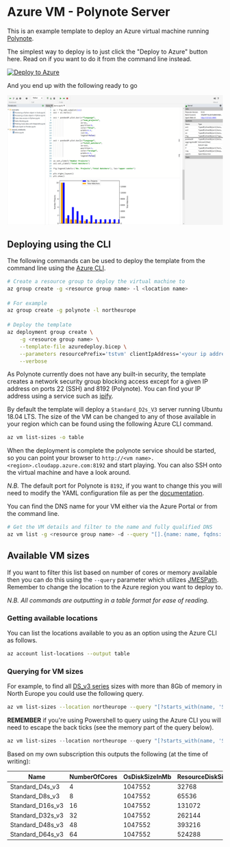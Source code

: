 # Azure VM - Polynote Server

This is an example template to deploy an Azure virtual machine running [Polynote](https://polynote.org/).

The simplest way to deploy is to just click the "Deploy to Azure" button here. Read on if you want to do it from the command line instead.

[![Deploy to Azure](https://azuredeploy.net/deploybutton.png)](https://azuredeploy.net/)

And you end up with the following ready to go

![Polynote VM](./media/screenshot-main.png)

## Deploying using the CLI

The following commands can be used to deploy the template from the command line using the [Azure CLI](https://docs.microsoft.com/cli/azure/install-azure-cli?view=azure-cli-latest).

```bash
# Create a resource group to deploy the virtual machine to
az group create -g <resource group name> -l <location name>

# For example
az group create -g polynote -l northeurope

# Deploy the template
az deployment group create \
    -g <resource group name> \
    --template-file azuredeploy.bicep \
    --parameters resourcePrefix='tstvm' clientIpAddress='<your ip address>' vmAdminUser='<admin username>' vmAdminPass='<admin password>' \
    --verbose
```

As Polynote currently does not have any built-in security, the template creates a network security group blocking access except for a given IP address on ports 22 (SSH) and 8192 (Polynote). You can find your IP address using a service such as [ipify](https://www.ipify.org/).

By default the template will deploy a `Standard_D2s_V3` server running Ubuntu 18.04 LTS. The size of the VM can be changed to any of those available in your region which can be found using the following Azure CLI command.

```bash
az vm list-sizes -o table
```

When the deployment is complete the polynote service should be started, so you can point your browser to `http://<vm name>.<region>.cloudapp.azure.com:8192` and start playing. You can also SSH onto the virtual machine and have a look around.

_N.B._ The default port for Polynote is `8192`, if you want to change this you will need to modify the YAML configuration file as per the [documentation](https://polynote.org/docs/01-installation.html).

You can find the DNS name for your VM either via the Azure Portal or from the command line.

```bash
# Get the VM details and filter to the name and fully qualified DNS
az vm list -g <resource group name> -d --query "[].{name: name, fqdns: fqdns}" --output table
```

## Available VM sizes

If you want to filter this list based on number of cores or memory available then you can do this using the `--query` parameter which utilizes [JMESPath](http://jmespath.org/). Remember to change the location to the Azure region you want to deploy to.

_N.B. All commands are outputting in a table format for ease of reading._

### Getting available locations

You can list the locations available to you as an option using the Azure CLI as follows.

```bash
az account list-locations --output table
```

### Querying for VM sizes

For example, to find all [DS_v3 series](https://docs.microsoft.com/azure/virtual-machines/linux/sizes-general#dsv3-series-1) sizes with more than 8Gb of memory in North Europe you could use the following query.

```bash
az vm list-sizes --location northeurope --query "[?starts_with(name, 'Standard_D') && ends_with(name, 's_v3') && memoryInMb > `8192`]" -o table
```

**REMEMBER** if you're using Powershell to query using the Azure CLI you will need to escape the back ticks (see the memory part of the query below).

```powershell
az vm list-sizes --location northeurope --query "[?starts_with(name, 'Standard_D') && ends_with(name, 's_v3') && memoryInMb > ``8192``]" -o table
```

Based on my own subscription this outputs the following (at the time of writing):

Name             | NumberOfCores   | OsDiskSizeInMb   | ResourceDiskSizeInMb   | MemoryInMb   | MaxDataDiskCount
---------------- | --------------- | ---------------- | ---------------------- | ------------ | ------------------
Standard_D4s_v3  | 4               | 1047552          | 32768                  | 16384        | 8
Standard_D8s_v3  | 8               | 1047552          | 65536                  | 32768        | 16
Standard_D16s_v3 | 16              | 1047552          | 131072                 | 65536        | 32
Standard_D32s_v3 | 32              | 1047552          | 262144                 | 131072       | 32
Standard_D48s_v3 | 48              | 1047552          | 393216                 | 196608       | 32
Standard_D64s_v3 | 64              | 1047552          | 524288                 | 262144       | 32
